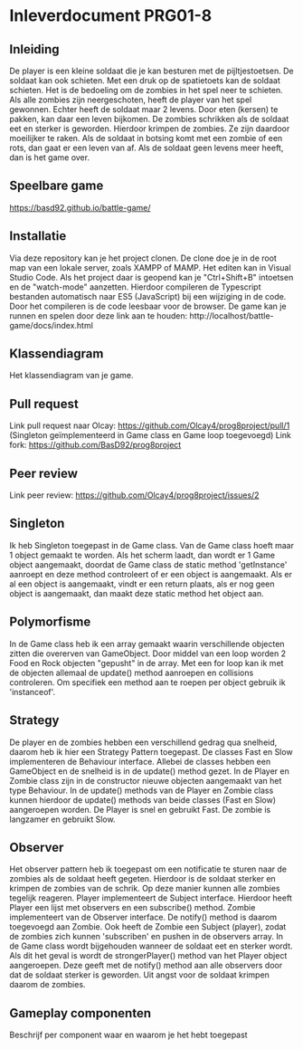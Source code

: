 # Inleverdocument PRG01-8

## Inleiding

De player is een kleine soldaat die je kan besturen met de pijltjestoetsen. De soldaat kan ook schieten. Met een druk op de spatietoets kan de soldaat schieten. Het is de bedoeling om de zombies in het spel neer te schieten. Als alle zombies zijn neergeschoten, heeft de player van het spel gewonnen. Echter heeft de soldaat maar 2 levens. Door eten (kersen) te pakken, kan daar een leven bijkomen. De zombies schrikken als de soldaat eet en sterker is geworden. Hierdoor krimpen de zombies. Ze zijn daardoor moeilijker te raken. Als de soldaat in botsing komt met een zombie of een rots, dan gaat er een leven van af. Als de soldaat geen levens meer heeft, dan is het game over.

## Speelbare game

https://basd92.github.io/battle-game/

## Installatie

Via deze repository kan je het project clonen. De clone doe je in de root map van een lokale server, zoals XAMPP of MAMP. Het editen kan in Visual Studio Code. Als het project daar is geopend kan je "Ctrl+Shift+B" intoetsen en de "watch-mode" aanzetten. Hierdoor compileren de Typescript bestanden automatisch naar ES5 (JavaScript) bij een wijziging in de code. Door het compileren is de code leesbaar voor de browser. De game kan je runnen en spelen door deze link aan te houden: http://localhost/battle-game/docs/index.html

## Klassendiagram

Het klassendiagram van je game.

## Pull request

Link pull request naar Olcay: https://github.com/Olcay4/prog8project/pull/1 (Singleton geïmplementeerd in Game class en Game loop toegevoegd)
Link fork: https://github.com/BasD92/prog8project

## Peer review

Link peer review: https://github.com/Olcay4/prog8project/issues/2

## Singleton

Ik heb Singleton toegepast in de Game class. Van de Game class hoeft maar 1 object gemaakt te worden. Als het scherm laadt, dan wordt er 1 Game object aangemaakt, doordat de Game class de static method 'getInstance' aanroept en deze method controleert of er een object is aangemaakt. Als er al een object is aangemaakt, vindt er een return plaats, als er nog geen object is aangemaakt, dan maakt deze static method het object aan.

## Polymorfisme

In de Game class heb ik een array gemaakt waarin verschillende objecten zitten die overerven van GameObject. Door middel van een loop worden 2 Food en Rock objecten "gepusht" in de array. Met een for loop kan ik met de objecten allemaal de update() method aanroepen en collisions controleren. Om specifiek een method aan te roepen per object gebruik ik 'instanceof'.

## Strategy

De player en de zombies hebben een verschillend gedrag qua snelheid, daarom heb ik hier een Strategy Pattern toegepast. De classes Fast en Slow implementeren de Behaviour interface. Allebei de classes hebben een GameObject en de snelheid is in de update() method gezet. In de Player en Zombie class zijn in de constructor nieuwe objecten aangemaakt van het type Behaviour. In de update() methods van de Player en Zombie class kunnen hierdoor de update() methods van beide classes (Fast en Slow) aangeroepen worden. De Player is snel en gebruikt Fast. De zombie is langzamer en gebruikt Slow.

## Observer

Het observer pattern heb ik toegepast om een notificatie te sturen naar de zombies als de soldaat heeft gegeten. Hierdoor is de soldaat sterker en krimpen de zombies van de schrik. Op deze manier kunnen alle zombies tegelijk reageren. Player implementeert de Subject interface. Hierdoor heeft Player een lijst met observers en een subscribe() method. Zombie implementeert van de Observer interface. De notify() method is daarom toegevoegd aan Zombie. Ook heeft de Zombie een Subject (player), zodat de zombies zich kunnen 'subscriben' en pushen in de observers array. In de Game class wordt bijgehouden wanneer de soldaat eet en sterker wordt. Als dit het geval is wordt de strongerPlayer() method van het Player object aangeroepen. Deze geeft met de notify() method aan alle observers door dat de soldaat sterker is geworden. Uit angst voor de soldaat krimpen daarom de zombies.

## Gameplay componenten

Beschrijf per component waar en waarom je het hebt toegepast